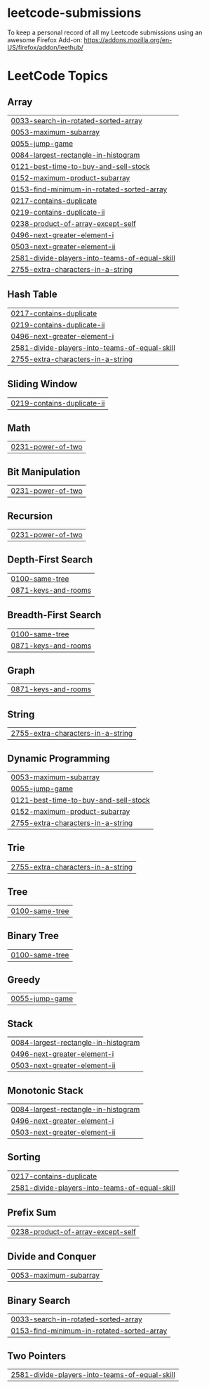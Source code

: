 # leetcode-submissions
To keep a personal record of all my Leetcode submissions using an awesome Firefox Add-on: https://addons.mozilla.org/en-US/firefox/addon/leethub/

<!---LeetCode Topics Start-->
# LeetCode Topics
## Array
|  |
| ------- |
| [0033-search-in-rotated-sorted-array](https://github.com/raghutiwari/leetcode-submissions/tree/master/0033-search-in-rotated-sorted-array) |
| [0053-maximum-subarray](https://github.com/raghutiwari/leetcode-submissions/tree/master/0053-maximum-subarray) |
| [0055-jump-game](https://github.com/raghutiwari/leetcode-submissions/tree/master/0055-jump-game) |
| [0084-largest-rectangle-in-histogram](https://github.com/raghutiwari/leetcode-submissions/tree/master/0084-largest-rectangle-in-histogram) |
| [0121-best-time-to-buy-and-sell-stock](https://github.com/raghutiwari/leetcode-submissions/tree/master/0121-best-time-to-buy-and-sell-stock) |
| [0152-maximum-product-subarray](https://github.com/raghutiwari/leetcode-submissions/tree/master/0152-maximum-product-subarray) |
| [0153-find-minimum-in-rotated-sorted-array](https://github.com/raghutiwari/leetcode-submissions/tree/master/0153-find-minimum-in-rotated-sorted-array) |
| [0217-contains-duplicate](https://github.com/raghutiwari/leetcode-submissions/tree/master/0217-contains-duplicate) |
| [0219-contains-duplicate-ii](https://github.com/raghutiwari/leetcode-submissions/tree/master/0219-contains-duplicate-ii) |
| [0238-product-of-array-except-self](https://github.com/raghutiwari/leetcode-submissions/tree/master/0238-product-of-array-except-self) |
| [0496-next-greater-element-i](https://github.com/raghutiwari/leetcode-submissions/tree/master/0496-next-greater-element-i) |
| [0503-next-greater-element-ii](https://github.com/raghutiwari/leetcode-submissions/tree/master/0503-next-greater-element-ii) |
| [2581-divide-players-into-teams-of-equal-skill](https://github.com/raghutiwari/leetcode-submissions/tree/master/2581-divide-players-into-teams-of-equal-skill) |
| [2755-extra-characters-in-a-string](https://github.com/raghutiwari/leetcode-submissions/tree/master/2755-extra-characters-in-a-string) |
## Hash Table
|  |
| ------- |
| [0217-contains-duplicate](https://github.com/raghutiwari/leetcode-submissions/tree/master/0217-contains-duplicate) |
| [0219-contains-duplicate-ii](https://github.com/raghutiwari/leetcode-submissions/tree/master/0219-contains-duplicate-ii) |
| [0496-next-greater-element-i](https://github.com/raghutiwari/leetcode-submissions/tree/master/0496-next-greater-element-i) |
| [2581-divide-players-into-teams-of-equal-skill](https://github.com/raghutiwari/leetcode-submissions/tree/master/2581-divide-players-into-teams-of-equal-skill) |
| [2755-extra-characters-in-a-string](https://github.com/raghutiwari/leetcode-submissions/tree/master/2755-extra-characters-in-a-string) |
## Sliding Window
|  |
| ------- |
| [0219-contains-duplicate-ii](https://github.com/raghutiwari/leetcode-submissions/tree/master/0219-contains-duplicate-ii) |
## Math
|  |
| ------- |
| [0231-power-of-two](https://github.com/raghutiwari/leetcode-submissions/tree/master/0231-power-of-two) |
## Bit Manipulation
|  |
| ------- |
| [0231-power-of-two](https://github.com/raghutiwari/leetcode-submissions/tree/master/0231-power-of-two) |
## Recursion
|  |
| ------- |
| [0231-power-of-two](https://github.com/raghutiwari/leetcode-submissions/tree/master/0231-power-of-two) |
## Depth-First Search
|  |
| ------- |
| [0100-same-tree](https://github.com/raghutiwari/leetcode-submissions/tree/master/0100-same-tree) |
| [0871-keys-and-rooms](https://github.com/raghutiwari/leetcode-submissions/tree/master/0871-keys-and-rooms) |
## Breadth-First Search
|  |
| ------- |
| [0100-same-tree](https://github.com/raghutiwari/leetcode-submissions/tree/master/0100-same-tree) |
| [0871-keys-and-rooms](https://github.com/raghutiwari/leetcode-submissions/tree/master/0871-keys-and-rooms) |
## Graph
|  |
| ------- |
| [0871-keys-and-rooms](https://github.com/raghutiwari/leetcode-submissions/tree/master/0871-keys-and-rooms) |
## String
|  |
| ------- |
| [2755-extra-characters-in-a-string](https://github.com/raghutiwari/leetcode-submissions/tree/master/2755-extra-characters-in-a-string) |
## Dynamic Programming
|  |
| ------- |
| [0053-maximum-subarray](https://github.com/raghutiwari/leetcode-submissions/tree/master/0053-maximum-subarray) |
| [0055-jump-game](https://github.com/raghutiwari/leetcode-submissions/tree/master/0055-jump-game) |
| [0121-best-time-to-buy-and-sell-stock](https://github.com/raghutiwari/leetcode-submissions/tree/master/0121-best-time-to-buy-and-sell-stock) |
| [0152-maximum-product-subarray](https://github.com/raghutiwari/leetcode-submissions/tree/master/0152-maximum-product-subarray) |
| [2755-extra-characters-in-a-string](https://github.com/raghutiwari/leetcode-submissions/tree/master/2755-extra-characters-in-a-string) |
## Trie
|  |
| ------- |
| [2755-extra-characters-in-a-string](https://github.com/raghutiwari/leetcode-submissions/tree/master/2755-extra-characters-in-a-string) |
## Tree
|  |
| ------- |
| [0100-same-tree](https://github.com/raghutiwari/leetcode-submissions/tree/master/0100-same-tree) |
## Binary Tree
|  |
| ------- |
| [0100-same-tree](https://github.com/raghutiwari/leetcode-submissions/tree/master/0100-same-tree) |
## Greedy
|  |
| ------- |
| [0055-jump-game](https://github.com/raghutiwari/leetcode-submissions/tree/master/0055-jump-game) |
## Stack
|  |
| ------- |
| [0084-largest-rectangle-in-histogram](https://github.com/raghutiwari/leetcode-submissions/tree/master/0084-largest-rectangle-in-histogram) |
| [0496-next-greater-element-i](https://github.com/raghutiwari/leetcode-submissions/tree/master/0496-next-greater-element-i) |
| [0503-next-greater-element-ii](https://github.com/raghutiwari/leetcode-submissions/tree/master/0503-next-greater-element-ii) |
## Monotonic Stack
|  |
| ------- |
| [0084-largest-rectangle-in-histogram](https://github.com/raghutiwari/leetcode-submissions/tree/master/0084-largest-rectangle-in-histogram) |
| [0496-next-greater-element-i](https://github.com/raghutiwari/leetcode-submissions/tree/master/0496-next-greater-element-i) |
| [0503-next-greater-element-ii](https://github.com/raghutiwari/leetcode-submissions/tree/master/0503-next-greater-element-ii) |
## Sorting
|  |
| ------- |
| [0217-contains-duplicate](https://github.com/raghutiwari/leetcode-submissions/tree/master/0217-contains-duplicate) |
| [2581-divide-players-into-teams-of-equal-skill](https://github.com/raghutiwari/leetcode-submissions/tree/master/2581-divide-players-into-teams-of-equal-skill) |
## Prefix Sum
|  |
| ------- |
| [0238-product-of-array-except-self](https://github.com/raghutiwari/leetcode-submissions/tree/master/0238-product-of-array-except-self) |
## Divide and Conquer
|  |
| ------- |
| [0053-maximum-subarray](https://github.com/raghutiwari/leetcode-submissions/tree/master/0053-maximum-subarray) |
## Binary Search
|  |
| ------- |
| [0033-search-in-rotated-sorted-array](https://github.com/raghutiwari/leetcode-submissions/tree/master/0033-search-in-rotated-sorted-array) |
| [0153-find-minimum-in-rotated-sorted-array](https://github.com/raghutiwari/leetcode-submissions/tree/master/0153-find-minimum-in-rotated-sorted-array) |
## Two Pointers
|  |
| ------- |
| [2581-divide-players-into-teams-of-equal-skill](https://github.com/raghutiwari/leetcode-submissions/tree/master/2581-divide-players-into-teams-of-equal-skill) |
<!---LeetCode Topics End-->